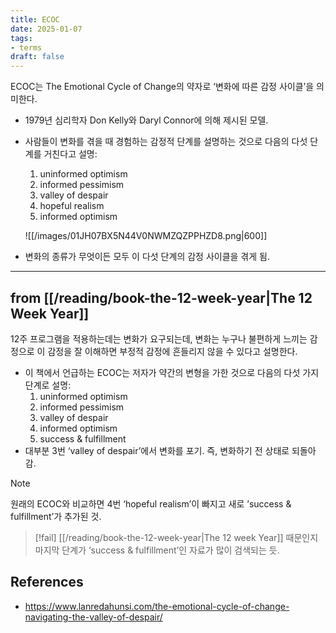 ```yaml
---
title: ECOC
date: 2025-01-07
tags:
- terms
draft: false
---
```


ECOC는 The Emotional Cycle of Change의 약자로 ‘변화에 따른 감정 사이클’을 의미한다.
- 1979년 심리학자 Don Kelly와 Daryl Connor에 의해 제시된 모델. 
- 사람들이 변화를 겪을 때 경험하는 감정적 단계를 설명하는 것으로 다음의 다섯 단계를 거친다고 설명:
	1. uninformed optimism
	2. informed pessimism
	3. valley of despair
	4. hopeful realism
	5. informed optimism

	![[/images/01JH07BX5N44V0NWMZQZPPHZD8.png|600]]

- 변화의 종류가 무엇이든 모두 이 다섯 단계의 감정 사이클을 겪게 됨.


---
## from [[/reading/book-the-12-week-year|The 12 Week Year]]
12주 프로그램을 적용하는데는 변화가 요구되는데, 변화는 누구나 불편하게 느끼는 감정으로 이 감정을 잘 이해하면 부정적 감정에 흔들리지 않을 수 있다고 설명한다.
- 이 책에서 언급하는 ECOC는 저자가 약간의 변형을 가한 것으로 다음의 다섯 가지 단계로 설명:
	1. uninformed optimism
	2. informed pessimism
	3. valley of despair
	4. informed optimism
	5. success & fulfillment
- 대부분 3번 ‘valley of despair’에서 변화를 포기. 즉, 변화하기 전 상태로 되돌아 감.

> [!note] 
> 원래의 ECOC와 비교하면 4번 ‘hopeful realism’이 빠지고 새로 ’success & fulfillment’가 추가된 것.

> [!fail]
> [[/reading/book-the-12-week-year|The 12 week Year]] 때문인지 마지막 단계가 ‘success & fulfillment’인 자료가 많이 검색되는 듯.


## References
- https://www.lanredahunsi.com/the-emotional-cycle-of-change-navigating-the-valley-of-despair/
